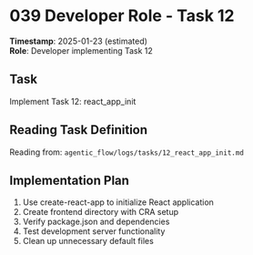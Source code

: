# 039 Developer Role - Task 12
**Timestamp**: 2025-01-23 (estimated)  
**Role**: Developer implementing Task 12

## Task
Implement Task 12: react_app_init

## Reading Task Definition
Reading from: `agentic_flow/logs/tasks/12_react_app_init.md`

## Implementation Plan
1. Use create-react-app to initialize React application
2. Create frontend directory with CRA setup
3. Verify package.json and dependencies
4. Test development server functionality
5. Clean up unnecessary default files